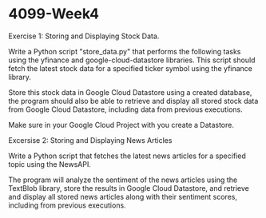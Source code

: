 # 4099-Week4

Exercise 1: Storing and Displaying Stock Data.

Write a Python script "store_data.py" that performs the following tasks using the yfinance and google-cloud-datastore libraries. This script should fetch the latest stock data for a specified ticker symbol using the yfinance library.

Store this stock data in Google Cloud Datastore using a created database, the program should also be able to retrieve and display all stored stock data from Google Cloud Datastore, including data from previous executions.

Make sure in your Google Cloud Project with you create a Datastore.



Excersise 2: Storing and Displaying News Articles

Write a Python script that fetches the latest news articles for a specified topic using the NewsAPI. 

The program will analyze the sentiment of the news articles using the TextBlob library, store the results in Google Cloud Datastore, and retrieve and display all stored news articles along with their sentiment scores, including from previous executions.



